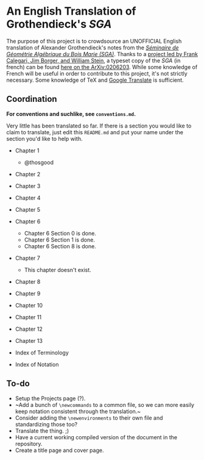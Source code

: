 # An English Translation of Grothendieck's *SGA*

The purpose of this project is to crowdsource an UNOFFICIAL English translation of  Alexander Grothendieck's notes from the [*Séminaire de Géométrie Algébrique du Bois Marie (SGA)*](https://en.wikipedia.org/wiki/Séminaire_de_Géométrie_Algébrique_du_Bois_Marie).
Thanks to a [project led by Frank Calegari, Jim Borger, and William Stein](http://www.math.leidenuniv.nl/~edix/public_html_rennes/sgahtml/), a typeset copy of the *SGA* (in french) can be found [here on the ArXiv:0206203](https://arxiv.org/abs/math/0206203). While some knowledge of French will be useful in order to contribute to this project, it's not strictly necessary. Some knowledge of TeX and [Google Translate](https://translate.google.com/#fr/en/Séminaire%20de%20Géométrie%20Algébrique%20du%20Bois%20Marie) is sufficient.

## Coordination

**For conventions and suchlike, see `conventions.md`.**

Very little has been translated so far. If there is a section you would like to claim to translate, just edit this `README.md` and put your name under the section you'd like to help with. 

 - Chapter 1
    - @thosgood

 - Chapter 2

 - Chapter 3

 - Chapter 4

 - Chapter 5

 - Chapter 6
    - Chapter 6 Section 0 is done.
    - Chapter 6 Section 1 is done.
    - Chapter 6 Section 8 is done.

 - Chapter 7
    - This chapter doesn't exist.

 - Chapter 8

 - Chapter 9

 - Chapter 10

 - Chapter 11

 - Chapter 12

 - Chapter 13

 - Index of Terminology

 - Index of Notation


## To-do
 - Setup the Projects page (?).
 - ~Add a bunch of `\newcommands` to a common file, so we can more easily keep notation consistent through the translation.~
 - Consider adding the `\newenvironments` to their own file and standardizing those too?
 - Translate the thing. ;)
 - Have a current working compiled version of the document in the repository.
 - Create a title page and cover page.
